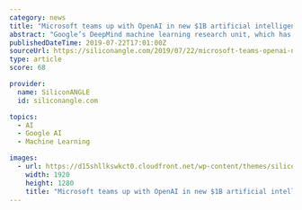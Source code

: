 ```yaml
---
category: news
title: "Microsoft teams up with OpenAI in new $1B artificial intelligence partnership"
abstract: "Google’s DeepMind machine learning research unit, which has a similar roadmap as OpenAI, burned through $440 million in 2017, according to regulatory filings. If you like the reporting ..."
publishedDateTime: 2019-07-22T17:01:00Z
sourceUrl: https://siliconangle.com/2019/07/22/microsoft-teams-openai-new-1b-artificial-intelligence-partnership/
type: article
score: 68

provider:
  name: SiliconANGLE
  id: siliconangle.com

topics:
  - AI
  - Google AI
  - Machine Learning

images:
  - url: https://d15shllkswkct0.cloudfront.net/wp-content/themes/siliconangle/img/File.jpg
    width: 1920
    height: 1280
    title: "Microsoft teams up with OpenAI in new $1B artificial intelligence partnership"
---
```

